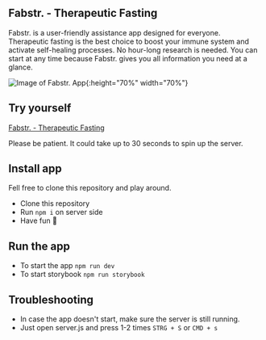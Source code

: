 ## Fabstr. - Therapeutic Fasting

Fabstr. is a user-friendly assistance app designed for everyone. Therapeutic fasting is the best choice to boost your immune system and activate self-healing processes. No hour-long research is needed. You can start at any time because Fabstr. gives you all information you need at a glance.

![Image of Fabstr. App](client/src/assets/gif/Rene.Schmitz.Fabstr.gif){:height="70%" width="70%"}

## Try yourself

[Fabstr. - Therapeutic Fasting](https://blue-collar-rocket.herokuapp.com/)

Please be patient. It could take up to 30 seconds to spin up the server.

## Install app

Fell free to clone this repository and play around.

- Clone this repository
- Run `npm i` on server side
- Have fun 🚀

## Run the app

- To start the app `npm run dev`
- To start storybook `npm run storybook`

## Troubleshooting

- In case the app doesn't start, make sure the server is still running.
- Just open server.js and press 1-2 times `STRG + S` or `CMD + s`

